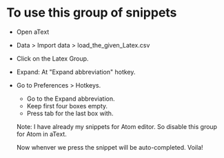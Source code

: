 To use this group of snippets
==============================
- Open aText
- Data > Import data > load_the_given_Latex.csv
- Click on the Latex Group.
- Expand: At "Expand abbreviation" hotkey.
- Go to Preferences > Hotkeys.
  + Go to the Expand abbreviation.
  + Keep first four boxes empty.
  + Press tab for the last box with.
  
  Note: I have already my snippets for Atom editor. So disable this group for Atom in aText.
  
  Now whenver we press <tab> the snippet will be auto-completed.
  Voila!
